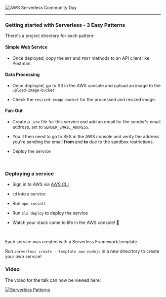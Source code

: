 ![AWS Serverless Community Day](https://drive.google.com/uc?export=view&id=171xqIun5zu2WhOg9dw_hxvACHHwNbE7t)

---

### **Getting started with Serverless - 3 Easy Patterns**

There's a project directory for each pattern:

#### Simple Web Service

- Once deployed, copy the `GET` and `POST` methods to an API client like Postman.

#### Data Processing

- Once deployed, go to S3 in the AWS console and upload an image to the `upload-image-bucket`

- Check the `resized-image-bucket` for the processed and resized image.

#### Fan-Out

- Create a `.env` file for this service and add an email for the sender's email address, set to `SENDER_EMAIL_ADDRESS`.

- You'll then need to go to SES in the AWS console and verify the address you're sending the email **from** and **to** due to the sandbox restrictions.

- Deploy the service

&nbsp;

### **Deploying a service**

- Sign in to AWS via [AWS CLI](https://docs.aws.amazon.com/cli/latest/userguide/cli-chap-welcome.html)

- `cd` into a service

- Run `npm install`

- Run `sls deploy` to deploy the service

- Watch your stack come to life in the AWS console! 🎉

&nbsp;

Each service was created with a Serverless Framework template.

Run `serverless create --template aws-nodejs` in a new direcrtory to create your own service!

### Video

The video for the talk can now be viewed here:

[![Serverless Patterns](https://blog.natasja.dev/images/talk-screenshot.png)](https://youtu.be/-qFiTczX_tI "Getting started with Serverless: 3 Easy Patterns")

